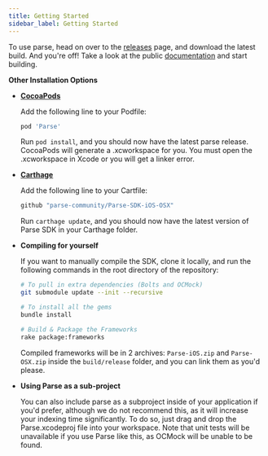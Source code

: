 ```yaml
---
title: Getting Started
sidebar_label: Getting Started
---
```


To use parse, head on over to the [releases][releases] page, and download the latest build.
And you're off! Take a look at the public [documentation][docs] and start building.

**Other Installation Options**

 - **[CocoaPods](https://cocoapods.org)**
 
   Add the following line to your Podfile:

   ```ruby
   pod 'Parse'
   ```

   Run `pod install`, and you should now have the latest parse release.  CocoaPods will generate a .xcworkspace for you.  You must open the .xcworkspace in Xcode or you will get a linker error.
    
    
 - **[Carthage](https://github.com/carthage/carthage)**
 
   Add the following line to your Cartfile:
   
   ```bash
   github "parse-community/Parse-SDK-iOS-OSX"
   ```
   
   Run `carthage update`, and you should now have the latest version of Parse SDK in your Carthage folder.

 - **Compiling for yourself**

    If you want to manually compile the SDK, clone it locally, and run the following commands in the root directory of the repository:

    ```bash
    # To pull in extra dependencies (Bolts and OCMock)
    git submodule update --init --recursive

    # To install all the gems
    bundle install

    # Build & Package the Frameworks
    rake package:frameworks
    ```

    Compiled frameworks will be in 2 archives: `Parse-iOS.zip` and `Parse-OSX.zip` inside the `build/release` folder, and you can link them as you'd please.

 - **Using Parse as a sub-project**

    You can also include parse as a subproject inside of your application if you'd prefer, although we do not recommend this, as it will increase your indexing time significantly. To do so, just drag and drop the Parse.xcodeproj file into your workspace. Note that unit tests will be unavailable if you use Parse like this, as OCMock will be unable to be found.

[releases]: https://github.com/parse-community/Parse-SDK-iOS-OSX/releases
[docs]: http://docs.parseplatform.org/ios/guide
